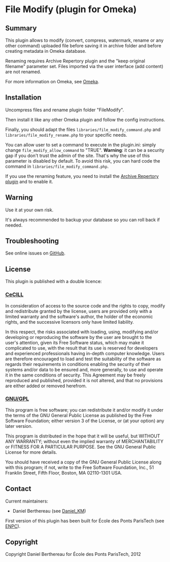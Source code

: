 File Modify (plugin for Omeka)
====================================


Summary
-------

This plugin allows to modify (convert, compress, watermark, rename or any other
command) uploaded file before saving it in archive folder and before creating
metadata in Omeka database.

Renaming requires Archive Repertory plugin and the "keep original filename"
parameter set. Files imported via the user interface (add content) are not
renamed.

For more information on Omeka, see [Omeka][1].


Installation
------------

Uncompress files and rename plugin folder "FileModify".

Then install it like any other Omeka plugin and follow the config instructions.

Finally, you should adapt the files `libraries/file_modify_command.php` and
`libraries/file_modify_rename.php` to your specific needs.

You can allow user to set a command to execute in the plugin.ini: simply change
`file_modify_allow_command` to "TRUE". **Warning**: it can be a security gap if
you don't trust the admin of the site. That's why the use of this parameter is
disabled by default. To avoid this risk, you can hard code the command in
`libraries/file_modify_command.php`.

If you use the renaming feature, you need to install the
[Archive Repertory plugin][2] and to enable it.


Warning
-------

Use it at your own risk.

It's always recommended to backup your database so you can roll back if needed.


Troubleshooting
---------------

See online issues on [GitHub][3].


License
-------

This plugin is published with a double licence:

### [CeCILL][4]

In consideration of access to the source code and the rights to copy,
modify and redistribute granted by the license, users are provided only
with a limited warranty and the software's author, the holder of the
economic rights, and the successive licensors only have limited liability.

In this respect, the risks associated with loading, using, modifying
and/or developing or reproducing the software by the user are brought to
the user's attention, given its Free Software status, which may make it
complicated to use, with the result that its use is reserved for
developers and experienced professionals having in-depth computer
knowledge. Users are therefore encouraged to load and test the
suitability of the software as regards their requirements in conditions
enabling the security of their systems and/or data to be ensured and,
more generally, to use and operate it in the same conditions of
security. This Agreement may be freely reproduced and published,
provided it is not altered, and that no provisions are either added or
removed herefrom.

### [GNU/GPL][5]

This program is free software; you can redistribute it and/or modify it under
the terms of the GNU General Public License as published by the Free Software
Foundation; either version 3 of the License, or (at your option) any later
version.

This program is distributed in the hope that it will be useful, but WITHOUT
ANY WARRANTY; without even the implied warranty of MERCHANTABILITY or FITNESS
FOR A PARTICULAR PURPOSE. See the GNU General Public License for more
details.

You should have received a copy of the GNU General Public License along with
this program; if not, write to the Free Software Foundation, Inc.,
51 Franklin Street, Fifth Floor, Boston, MA 02110-1301 USA.


Contact
-------

Current maintainers:

* Daniel Berthereau (see [Daniel_KM][6])

First version of this plugin has been built for École des Ponts ParisTech
(see [ENPC][7]).


Copyright
---------

Copyright Daniel Berthereau for École des Ponts ParisTech, 2012


[1]: http://www.omeka.org "Omeka.org"
[2]: https://github.com/Daniel-KM/ArchiveRepertory "GitHub ArchiveRepertory"
[3]: https://github.com/Daniel-KM/FileModify/Issues "GitHub FileModify"
[4]: http://www.cecill.info/licences/Licence_CeCILL_V2-en.html "CeCILL"
[5]: https://www.gnu.org/licenses/gpl-3.0.html "GNU/GPL"
[6]: http://github.com/Daniel-KM "Daniel_KM"
[7]: http://bibliotheque.enpc.fr "École des Ponts ParisTech"
